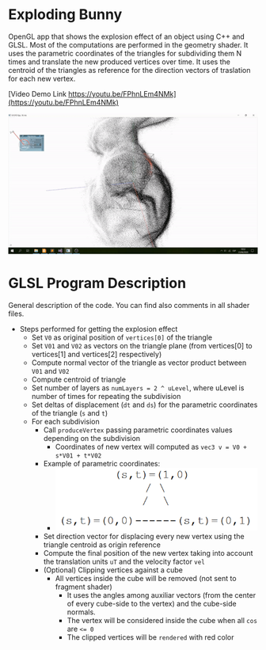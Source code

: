 # Exploding Bunny
OpenGL app that shows the explosion effect of an object using C++ and GLSL. Most of the computations are performed in the geometry shader. It uses the parametric coordinates of the triangles for subdividing them N times and translate the new produced vertices over time. It uses the centroid of the triangles as reference for the direction vectors of traslation for each new vertex.

[Video Demo Link https://youtu.be/FPhnLEm4NMk](https://youtu.be/FPhnLEm4NMk)

![Exploding Bunny Image](./images/exploding_bunny_gif.gif "Exploding Bunny Gif")

# GLSL Program Description

General description of the code. You can find also comments in all shader files.

* Steps performed for getting the explosion effect
    * Set `V0` as original position of `vertices[0]` of the triangle
    * Set `V01` and `V02` as vectors on the triangle plane (from vertices[0] to vertices[1] and vertices[2] respectively)
    * Compute normal vector of the triangle as vector product between `V01` and `V02`
    * Compute centroid of triangle
    * Set number of layers as `numLayers = 2 ^ uLevel`, where uLevel is number of times for repeating the subdivision
    * Set deltas of displacement (`dt` and `ds`) for the parametric coordinates of the triangle (`s` and `t`)
    * For each subdivision
        * Call `produceVertex` passing parametric coordinates values depending on the subdivision
            * Coordinates of new vertex will computed as `vec3 v = V0 + s*V01 + t*V02`
        * Example of parametric coordinates:
            * ![triangle_parametric_coordinates](./images/triangle_parametric_coordinates.PNG "triangle_parametric_coordinates")
        * Set direction vector for displacing every new vertex using the triangle centroid as origin reference
        * Compute the final position of the new vertex taking into account the translation units `uT` and the velocity factor `vel`
        * (Optional) Clipping vertices against a cube
            * All vertices inside the cube will be removed (not sent to fragment shader)
                * It uses the angles among auxiliar vectors (from the center of every cube-side to the vertex) and the cube-side normals.
                * The vertex will be considered inside the cube when all `cos` are `<= 0`
                * The clipped vertices will be `rendered` with red color
